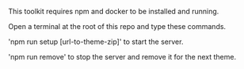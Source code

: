 This toolkit requires npm and docker to be installed and running.

Open a terminal at the root of this repo and type these commands.

'npm run setup [url-to-theme-zip]' to start the server.

'npm run remove' to stop the server and remove it for the next theme.
